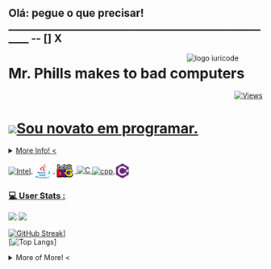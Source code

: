 ## Olá: pegue o que precisar! ______________________________________________________ -- [] X <div align="right">
  
  <img src="https://www.seekpng.com/png/full/184-1840407_computer-tumblr-transparent-old-computer-tumblr-transparent.png" min-width="150px" max-width="150px" width="150px" align="right" alt="logo iuricode">
<h1 align="height">Mr. Phills makes to bad computers </h1></img>

  <a href="https://github.com/phikill">
    <p align="right"> <img src="https://komarev.com/ghpvc/?username=phikill&color=red" alt="Views" /> </p>
</div>
<h1 align="left"><img src="https://media1.giphy.com/media/OLHoXQgCVSWnfaVgXZ/giphy.gif?cid=790b7611ce304b6e091d2b9cbff0cbb2ce49419f81178279&rid=giphy.gif&ct=s" width="40px">Sou novato em programar. </h1></img>

</div>
  <details>
  <summary>More Info! <  </summary>
  
  # Info.
  * 1. I am a student
   * 2. I don't know much.
     * @I want to be a game programmer.
     *  @ programming languages ​​in studies!...
     - [x]  JAVA
     - [x] DOS Language
     - [ ] C# 
     - [ ] C/C++
     - [ ] Intel 4004 Assembly
   
    
     _______            _   _   __   _   _       _
                                -_______            _________  _        _________  _        _     
                                (  ___  ) |\     /| \__   __/ | \    /\ \__   __/ ( \      ( \
                                | (   ) | | )   ( |    ) (    |  \  / /    ) (    | (      | (
                                | (___) | | (___) |    | |    |  (_/ /     | |    | |      | |
                                |  _____) |  ___  |    | |    |   _ (      | |    | |      | |
                                | (       | |   | |    | |    |  ( \ \     | |    | |      | |
                                | )       | |   | | ___) (___ |  /  \ \ ___) (___ | (____/\| (____/\
                                |/        |/     \| \_______/ |_/    \/ \_______/ (_______/(_______/
  
simple ASCII art
============

</details>


<div style="display: inline_block"><br>
  <img align="center" alt="Intel" height="30" width="40" src="https://www.freeiconspng.com/uploads/intel-logo-png-2.png">
    <img align="center" alt="JAVA" height="30" width="40" src="https://github.com/devicons/devicon/blob/master/icons/java/java-original.svg">
    <img align="center" alt="MS-DOS" height="30" width="40" src="https://github.com/devicons/devicon/blob/master/icons/msdos/msdos-original.svg">
    <img aling="center" alt="C" height="30" widht="30" src="https://cdn.jsdelivr.net/gh/devicons/devicon/icons/c/c-plain.svg">
    <img align="center" alt="cpp" height="30" width="30" src="https://cdn.jsdelivr.net/gh/devicons/devicon/icons/cplusplus/cplusplus-plain.svg">
    <img align="center" alt="csharp" height="30" widht="30" src="https://github.com/devicons/devicon/blob/master/icons/csharp/csharp-plain.svg"
</div>
  
  
### :computer: User Stats :
</div> 
      <a align="right" href="https://www.youtube.com/channel/UCtckcybjk1hnbk_ENMR0pvw" target="_blank"><img src="https://img.shields.io/badge/YouTube-%239005?style=for-the-badge&logo=youtube&logoColor=white" target="_blank"></a>
  <a align="right" href="https://steamcommunity.com/id/Phikill/" target="_blank"><img src="https://img.shields.io/badge/-STEAM-%23000?style=for-the-badge&logo=STEAM&logoColor=white" target="_blank"></a>
  
 [//]: [![stats](https://bad-apple-github-readme.vercel.app/api?show_bg=1&username=phikill&theme=tokyonight)] 
  
  
 [![GitHub Streak](http://github-readme-streak-stats.herokuapp.com?user=phikill&theme=tokyonight&background=)](https://git.io/streak-stats)] <br>
 [![Top Langs](https://bad-apple-github-readme.vercel.app/api/top-langs/?show_bg=1&username=phikill&langs_count=7&theme=tokyonight)]

  
  
  </div>
  
</div>
  <details>
  <summary>More of More! <  </summary>
  
  #### Future Projects.
  # FOR POTATO PC'S
     * V PROJETOS V
     * | Build Inspencer Game Engine|
     * | Bloody Ants Z | 
     * | FB-I AM |
     * | Passnasty fantasy |
</details>
  
